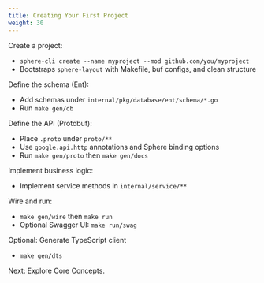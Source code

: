 ```yaml
---
title: Creating Your First Project
weight: 30
---
```


Create a project:
- `sphere-cli create --name myproject --mod github.com/you/myproject`
- Bootstraps `sphere-layout` with Makefile, buf configs, and clean structure

Define the schema (Ent):
- Add schemas under `internal/pkg/database/ent/schema/*.go`
- Run `make gen/db`

Define the API (Protobuf):
- Place `.proto` under `proto/**`
- Use `google.api.http` annotations and Sphere binding options
- Run `make gen/proto` then `make gen/docs`

Implement business logic:
- Implement service methods in `internal/service/**`

Wire and run:
- `make gen/wire` then `make run`
- Optional Swagger UI: `make run/swag`

Optional: Generate TypeScript client
- `make gen/dts`

Next: Explore Core Concepts.


